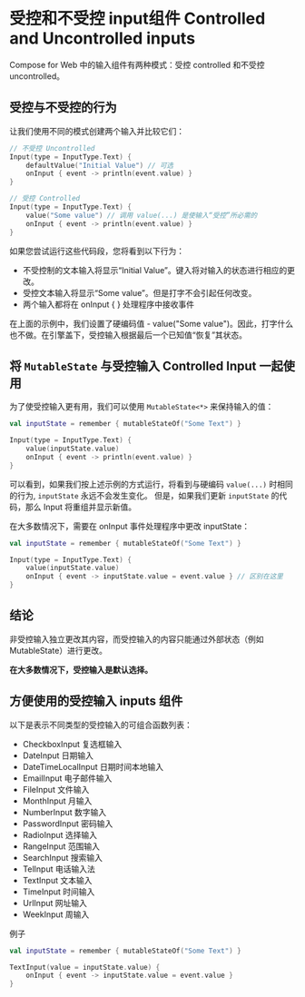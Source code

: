 # 受控和不受控 input组件 Controlled and Uncontrolled inputs

Compose for Web 中的输入组件有两种模式：受控 controlled 和不受控 uncontrolled。

## 受控与不受控的行为

让我们使用不同的模式创建两个输入并比较它们：

```kotlin
// 不受控 Uncontrolled
Input(type = InputType.Text) {
    defaultValue("Initial Value") // 可选
    onInput { event -> println(event.value) }
}

// 受控 Controlled
Input(type = InputType.Text) {
    value("Some value") // 调用 value(...) 是使输入“受控”所必需的
    onInput { event -> println(event.value) }
}
```

如果您尝试运行这些代码段，您将看到以下行为：

- 不受控制的文本输入将显示“Initial Value”。键入将对输入的状态进行相应的更改。
- 受控文本输入将显示“Some value”。但是打字不会引起任何改变。
- 两个输入都将在 onInput { } 处理程序中接收事件

在上面的示例中，我们设置了硬编码值 - value("Some value")。因此，打字什么也不做。在引擎盖下，受控输入根据最后一个已知值“恢复”其状态。

## 将 `MutableState` 与受控输入 Controlled Input 一起使用

为了使受控输入更有用，我们可以使用 `MutableState<*>` 来保持输入的值：

```kotlin
val inputState = remember { mutableStateOf("Some Text") }

Input(type = InputType.Text) {
    value(inputState.value)
    onInput { event -> println(event.value) }
}
```

可以看到，如果我们按上述示例的方式运行，将看到与硬编码 `value(...)` 时相同的行为, `inputState` 永远不会发生变化。 但是，如果我们更新 `inputState` 的代码，那么 Input 将重组并显示新值。

在大多数情况下，需要在 onInput 事件处理程序中更改 inputState：

```kotlin
val inputState = remember { mutableStateOf("Some Text") }

Input(type = InputType.Text) {
    value(inputState.value)
    onInput { event -> inputState.value = event.value } // 区别在这里
}
```

## 结论

非受控输入独立更改其内容，而受控输入的内容只能通过外部状态（例如 MutableState）进行更改。

**在大多数情况下，受控输入是默认选择。**

## 方便使用的受控输入 inputs 组件

以下是表示不同类型的受控输入的可组合函数列表：

- CheckboxInput 复选框输入
- DateInput 日期输入
- DateTimeLocalInput 日期时间本地输入
- EmailInput 电子邮件输入
- FileInput 文件输入
- MonthInput 月输入
- NumberInput 数字输入
- PasswordInput 密码输入
- RadioInput 选择输入
- RangeInput 范围输入
- SearchInput 搜索输入
- TelInput 电话输入法
- TextInput 文本输入
- TimeInput 时间输入
- UrlInput 网址输入
- WeekInput 周输入

例子

```kotlin
val inputState = remember { mutableStateOf("Some Text") }

TextInput(value = inputState.value) {
    onInput { event -> inputState.value = event.value }
}
```